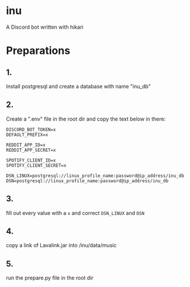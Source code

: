 # inu
A Discord bot written with hikari

# Preparations
## 1.
Install postgresql and create a database with name "inu_db"

## 2.
Create a ".env" file in the root dir and copy the text below in there:
```
DISCORD_BOT_TOKEN=x
DEFAULT_PREFIX=x

REDDIT_APP_ID=x
REDDIT_APP_SECRET=x

SPOTIFY_CLIENT_ID=x
SPOTIFY_CLIENT_SECRET=x

DSN_LINUX=postgresql://linux_profile_name:password@ip_address/inu_db
DSN=postgresql://linux_profile_name:password@ip_address/inu_db

```

## 3.
fill out every value with a `x` and correct `DSN_LINUX` and `DSN`

## 4.
copy a link of Lavalink.jar into /inu/data/music

## 5.
run the prepare.py file in the root dir